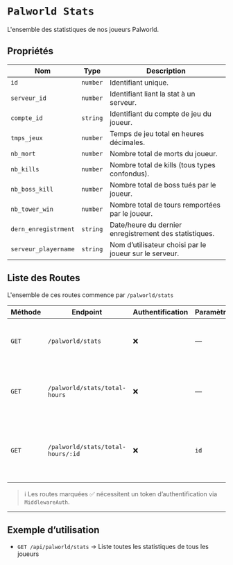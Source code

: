# `Palworld Stats`

L'ensemble des statistiques de nos joueurs Palworld.

## Propriétés

| Nom                  | Type     | Description                                            |
|----------------------|----------|--------------------------------------------------------|
| `id`                 | `number` | Identifiant unique.                                    |
| `serveur_id`         | `number` | Identifiant liant la stat à un serveur.                |
| `compte_id`          | `string` | Identifiant du compte de jeu du joueur.                |
| `tmps_jeux`          | `number` | Temps de jeu total en heures décimales.                |
| `nb_mort`            | `number` | Nombre total de morts du joueur.                       |
| `nb_kills`           | `number` | Nombre total de kills (tous types confondus).          |
| `nb_boss_kill`       | `number` | Nombre total de boss tués par le joueur.               |
| `nb_tower_win`       | `number` | Nombre total de tours remportées par le joueur.        |
| `dern_enregistrment` | `string` | Date/heure du dernier enregistrement des statistiques. |
| `serveur_playername` | `string` | Nom d’utilisateur choisi par le joueur sur le serveur. |

## Liste des Routes

L'ensemble de ces routes commence par `/palworld/stats`

| Méthode | Endpoint                          | Authentification | Paramètres | Description                                                        |
|---------|-----------------------------------|------------------|------------|--------------------------------------------------------------------|
| `GET`   | `/palworld/stats`                 | ❌                | —          | Récupère l'ensemble des statistiques de Palworld.                  |
| `GET`   | `/palworld/stats/total-hours`     | ❌                | —          | Récupère le temps de jeu total de tous les joueurs de Palworld.    |
| `GET`   | `/palworld/stats/total-hours/:id` | ❌                | `id`       | Récupère le temps de jeu total pour un serveur donné (serveur_id). |

> ℹ️ Les routes marquées ✅ nécessitent un token d’authentification via `MiddlewareAuth`.

---

## Exemple d’utilisation

- `GET /api/palworld/stats` → Liste toutes les statistiques de tous les joueurs
